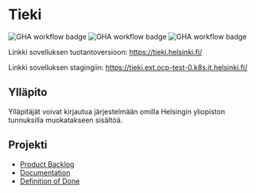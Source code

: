 # Tieki

![GHA workflow badge](https://github.com/ohturyhma123/tieki-app/actions/workflows/production.yaml/badge.svg
)
![GHA workflow badge](https://github.com/ohturyhma123/tieki-app/actions/workflows/staging.yaml/badge.svg
)
![GHA workflow badge](https://github.com/ohturyhma123/tieki-app/actions/workflows/test.yaml/badge.svg
)

Linkki sovelluksen tuotantoversioon: https://tieki.helsinki.fi/

Linkki sovelluksen stagingiin: https://tieki.ext.ocp-test-0.k8s.it.helsinki.fi/

## Ylläpito

Ylläpitäjät voivat kirjautua järjestelmään omilla Helsingin yliopiston tunnuksilla muokatakseen sisältöä.

## Projekti

- [Product Backlog](https://tasks.office.com/HelsinkiFI.onmicrosoft.com/en-GB/Home/Planner#/plantaskboard?groupId=e3d9f4a8-6004-4db1-be67-4c4facb50a63&planId=TfUJ6yRCo02iXTqYd6-hRJYAEW72)
- [Documentation](https://github.com/ohturyhma123/tieki-app/tree/main/documentation)
- [Definition of Done](https://github.com/ohturyhma123/tieki-app/tree/main/documentation/definition_of_done.md)